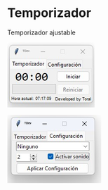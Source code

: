 # Temporizador
Temporizador ajustable

![ee](./Principal.jpg)

![Configuración](https://github.com/Thoraal/Temporizador/blob/main/Configuraci%C3%B3n.jpg)
